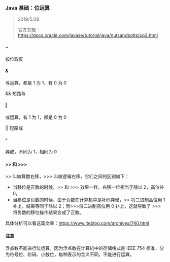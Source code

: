 ### Java 基础：位运算

> 2019/5/29
>
> 官方文档：https://docs.oracle.com/javase/tutorial/java/nutsandbolts/op3.html

#### ~

按位取反

#### &

与运算，都是 1 为 1，有 0 为 0

&& 短路与

#### |

或运算，有 1 为 1，都是 0 为 0

|| 短路或

#### ^

异或，不同为 1，相同为 0

#### >> 和 >>>

\>\> 叫做算数右移，\>\>\> 叫做逻辑右移，它们之间的区别如下：

- 当移位是正数的时候，\>\> 和 \>\>\> 效果一样，右移一位相当于除以 2，高位补 0。
- 当移位是负数的时候，由于负数在计算机中是补码存储，>> 将二进制高位用 1 补上，结果等同于除以 2；而>>>将二进制高位用 0 补上，这就导致了 >>> 将负数的移位操作结果变成了正数。

具体分析可以看这篇文章：https://www.iteblog.com/archives/740.html

#### 注意

浮点数不能进行位运算，因为浮点数在计算机中的存储格式是 IEEE 754 标准，分为符号位、阶码、小数位，每种表示的含义不同，不能进行运算。